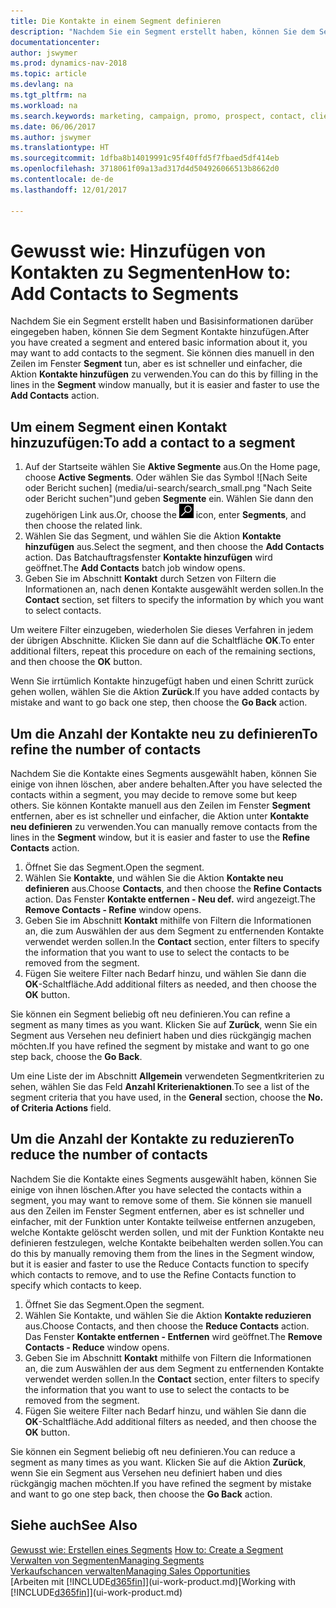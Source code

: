 ```yaml
---
title: Die Kontakte in einem Segment definieren
description: "Nachdem Sie ein Segment erstellt haben, können Sie dem Segment Kontakte zum Beispiel als Teil der bestimmte Kunden oder der Clients einer Werbekampagnezielgruppenadressierung hinzufügen."
documentationcenter: 
author: jswymer
ms.prod: dynamics-nav-2018
ms.topic: article
ms.devlang: na
ms.tgt_pltfrm: na
ms.workload: na
ms.search.keywords: marketing, campaign, promo, prospect, contact, client, customer
ms.date: 06/06/2017
ms.author: jswymer
ms.translationtype: HT
ms.sourcegitcommit: 1dfba8b14019991c95f40ffd5f7fbaed5df414eb
ms.openlocfilehash: 3718061f09a13ad317d4d504926066513b8662d0
ms.contentlocale: de-de
ms.lasthandoff: 12/01/2017

---
```

# <a name="how-to-add-contacts-to-segments"></a><span data-ttu-id="17580-103">Gewusst wie: Hinzufügen von Kontakten zu Segmenten</span><span class="sxs-lookup"><span data-stu-id="17580-103">How to: Add Contacts to Segments</span></span>
<span data-ttu-id="17580-104">Nachdem Sie ein Segment erstellt haben und Basisinformationen darüber eingegeben haben, können Sie dem Segment Kontakte hinzufügen.</span><span class="sxs-lookup"><span data-stu-id="17580-104">After you have created a segment and entered basic information about it, you may want to add contacts to the segment.</span></span> <span data-ttu-id="17580-105">Sie können dies manuell in den Zeilen im Fenster **Segment** tun, aber es ist schneller und einfacher, die Aktion **Kontakte hinzufügen** zu verwenden.</span><span class="sxs-lookup"><span data-stu-id="17580-105">You can do this by filling in the lines in the **Segment** window manually, but it is easier and faster to use the **Add Contacts** action.</span></span>

## <a name="to-add-a-contact-to-a-segment"></a><span data-ttu-id="17580-106">Um einem Segment einen Kontakt hinzuzufügen:</span><span class="sxs-lookup"><span data-stu-id="17580-106">To add a contact to a segment</span></span>
1. <span data-ttu-id="17580-107">Auf der Startseite wählen Sie **Aktive Segmente** aus.</span><span class="sxs-lookup"><span data-stu-id="17580-107">On the Home page, choose **Active Segments**.</span></span> <span data-ttu-id="17580-108">Oder wählen Sie das Symbol ![Nach Seite oder Bericht suchen] (media/ui-search/search_small.png "Nach Seite oder Bericht suchen")und geben **Segmente** ein. Wählen Sie dann den zugehörigen Link aus.</span><span class="sxs-lookup"><span data-stu-id="17580-108">Or, choose the ![Search for Page or Report](media/ui-search/search_small.png "Search for Page or Report icon") icon, enter **Segments**, and then choose the related link.</span></span>  
2. <span data-ttu-id="17580-109">Wählen Sie das Segment, und wählen Sie die Aktion **Kontakte hinzufügen** aus.</span><span class="sxs-lookup"><span data-stu-id="17580-109">Select the segment, and then choose the **Add Contacts** action.</span></span> <span data-ttu-id="17580-110">Das Batchauftragsfenster **Kontakte hinzufügen** wird geöffnet.</span><span class="sxs-lookup"><span data-stu-id="17580-110">The **Add Contacts** batch job window opens.</span></span>
3. <span data-ttu-id="17580-111">Geben Sie im Abschnitt **Kontakt** durch Setzen von Filtern die Informationen an, nach denen Kontakte ausgewählt werden sollen.</span><span class="sxs-lookup"><span data-stu-id="17580-111">In the **Contact** section, set filters to specify the information by which you want to select contacts.</span></span>

<span data-ttu-id="17580-112">Um weitere Filter einzugeben, wiederholen Sie dieses Verfahren in jedem der übrigen Abschnitte. Klicken Sie dann auf die Schaltfläche **OK**.</span><span class="sxs-lookup"><span data-stu-id="17580-112">To enter additional filters, repeat this procedure on each of the remaining sections, and then choose the **OK** button.</span></span>

<span data-ttu-id="17580-113">Wenn Sie irrtümlich Kontakte hinzugefügt haben und einen Schritt zurück gehen wollen, wählen Sie die Aktion **Zurück**.</span><span class="sxs-lookup"><span data-stu-id="17580-113">If you have added contacts by mistake and want to go back one step, then choose the **Go Back** action.</span></span>

## <a name="to-refine-the-number-of-contacts"></a><span data-ttu-id="17580-114">Um die Anzahl der Kontakte neu zu definieren</span><span class="sxs-lookup"><span data-stu-id="17580-114">To refine the number of contacts</span></span>
<span data-ttu-id="17580-115">Nachdem Sie die Kontakte eines Segments ausgewählt haben, können Sie einige von ihnen löschen, aber andere behalten.</span><span class="sxs-lookup"><span data-stu-id="17580-115">After you have selected the contacts within a segment, you may decide to remove some but keep others.</span></span> <span data-ttu-id="17580-116">Sie können Kontakte manuell aus den Zeilen im Fenster **Segment** entfernen, aber es ist schneller und einfacher, die Aktion unter **Kontakte neu definieren** zu verwenden.</span><span class="sxs-lookup"><span data-stu-id="17580-116">You can manually remove contacts from the lines in the **Segment** window, but it is easier and faster to use the **Refine Contacts** action.</span></span>

1. <span data-ttu-id="17580-117">Öffnet Sie das Segment.</span><span class="sxs-lookup"><span data-stu-id="17580-117">Open the segment.</span></span>
2. <span data-ttu-id="17580-118">Wählen Sie **Kontakte**, und wählen Sie die Aktion **Kontakte neu definieren** aus.</span><span class="sxs-lookup"><span data-stu-id="17580-118">Choose **Contacts**, and then choose the **Refine Contacts** action.</span></span> <span data-ttu-id="17580-119">Das Fenster **Kontakte entfernen - Neu def.** wird angezeigt.</span><span class="sxs-lookup"><span data-stu-id="17580-119">The **Remove Contacts - Refine** window opens.</span></span>
3. <span data-ttu-id="17580-120">Geben Sie im Abschnitt **Kontakt** mithilfe von Filtern die Informationen an, die zum Auswählen der aus dem Segment zu entfernenden Kontakte verwendet werden sollen.</span><span class="sxs-lookup"><span data-stu-id="17580-120">In the **Contact** section, enter filters to specify the information that you want to use to select the contacts to be removed from the segment.</span></span>
4. <span data-ttu-id="17580-121">Fügen Sie weitere Filter nach Bedarf hinzu, und wählen Sie dann die **OK**-Schaltfläche.</span><span class="sxs-lookup"><span data-stu-id="17580-121">Add additional filters as needed, and then choose the **OK** button.</span></span>

<span data-ttu-id="17580-122">Sie können ein Segment beliebig oft neu definieren.</span><span class="sxs-lookup"><span data-stu-id="17580-122">You can refine a segment as many times as you want.</span></span> <span data-ttu-id="17580-123">Klicken Sie auf **Zurück**, wenn Sie ein Segment aus Versehen neu definiert haben und dies rückgängig machen möchten.</span><span class="sxs-lookup"><span data-stu-id="17580-123">If you have refined the segment by mistake and want to go one step back, choose the **Go Back**.</span></span>

<span data-ttu-id="17580-124">Um eine Liste der im Abschnitt **Allgemein** verwendeten Segmentkriterien zu sehen, wählen Sie das Feld **Anzahl Kriterienaktionen**.</span><span class="sxs-lookup"><span data-stu-id="17580-124">To see a list of the segment criteria that you have used, in the **General** section, choose the **No. of Criteria Actions** field.</span></span>

## <a name="to-reduce-the-number-of-contacts"></a><span data-ttu-id="17580-125">Um die Anzahl der Kontakte zu reduzieren</span><span class="sxs-lookup"><span data-stu-id="17580-125">To reduce the number of contacts</span></span>
<span data-ttu-id="17580-126">Nachdem Sie die Kontakte eines Segments ausgewählt haben, können Sie einige von ihnen löschen.</span><span class="sxs-lookup"><span data-stu-id="17580-126">After you have selected the contacts within a segment, you may want to remove some of them.</span></span> <span data-ttu-id="17580-127">Sie können sie manuell aus den Zeilen im Fenster Segment entfernen, aber es ist schneller und einfacher, mit der Funktion unter Kontakte teilweise entfernen anzugeben, welche Kontakte gelöscht werden sollen, und mit der Funktion Kontakte neu definieren festzulegen, welche Kontakte beibehalten werden sollen.</span><span class="sxs-lookup"><span data-stu-id="17580-127">You can do this by manually removing them from the lines in the Segment window, but it is easier and faster to use the Reduce Contacts function to specify which contacts to remove, and to use the Refine Contacts function to specify which contacts to keep.</span></span>

1. <span data-ttu-id="17580-128">Öffnet Sie das Segment.</span><span class="sxs-lookup"><span data-stu-id="17580-128">Open the segment.</span></span>
2. <span data-ttu-id="17580-129">Wählen Sie Kontakte, und wählen Sie die Aktion **Kontakte reduzieren** aus.</span><span class="sxs-lookup"><span data-stu-id="17580-129">Choose Contacts, and then choose the **Reduce Contacts** action.</span></span> <span data-ttu-id="17580-130">Das Fenster **Kontakte entfernen - Entfernen** wird geöffnet.</span><span class="sxs-lookup"><span data-stu-id="17580-130">The **Remove Contacts - Reduce** window opens.</span></span>
3. <span data-ttu-id="17580-131">Geben Sie im Abschnitt **Kontakt** mithilfe von Filtern die Informationen an, die zum Auswählen der aus dem Segment zu entfernenden Kontakte verwendet werden sollen.</span><span class="sxs-lookup"><span data-stu-id="17580-131">In the **Contact** section, enter filters to specify the information that you want to use to select the contacts to be removed from the segment.</span></span>
4. <span data-ttu-id="17580-132">Fügen Sie weitere Filter nach Bedarf hinzu, und wählen Sie dann die **OK**-Schaltfläche.</span><span class="sxs-lookup"><span data-stu-id="17580-132">Add additional filters as needed, and then choose the **OK** button.</span></span>

<span data-ttu-id="17580-133">Sie können ein Segment beliebig oft neu definieren.</span><span class="sxs-lookup"><span data-stu-id="17580-133">You can reduce a segment as many times as you want.</span></span> <span data-ttu-id="17580-134">Klicken Sie auf die Aktion **Zurück**, wenn Sie ein Segment aus Versehen neu definiert haben und dies rückgängig machen möchten.</span><span class="sxs-lookup"><span data-stu-id="17580-134">If you have refined the segment by mistake and want to go one step back, then choose the **Go Back** action.</span></span>

## <a name="see-also"></a><span data-ttu-id="17580-135">Siehe auch</span><span class="sxs-lookup"><span data-stu-id="17580-135">See Also</span></span>
<span data-ttu-id="17580-136">[Gewusst wie: Erstellen eines Segments](marketing-how-create-segment.md) </span><span class="sxs-lookup"><span data-stu-id="17580-136">[How to: Create a Segment](marketing-how-create-segment.md) </span></span>  
[<span data-ttu-id="17580-137">Verwalten von Segmenten</span><span class="sxs-lookup"><span data-stu-id="17580-137">Managing Segments</span></span>](marketing-segments.md)  
[<span data-ttu-id="17580-138">Verkaufschancen verwalten</span><span class="sxs-lookup"><span data-stu-id="17580-138">Managing Sales Opportunities</span></span>](marketing-manage-sales-opportunities.md)  
<span data-ttu-id="17580-139">[Arbeiten mit [!INCLUDE[d365fin](includes/d365fin_md.md)]](ui-work-product.md)</span><span class="sxs-lookup"><span data-stu-id="17580-139">[Working with [!INCLUDE[d365fin](includes/d365fin_md.md)]](ui-work-product.md)</span></span>  

